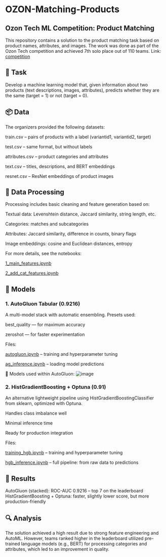 # OZON-Matching-Products
## Ozon Tech ML Competition: Product Matching
This repository contains a solution to the product matching task based on product names, attributes, and images. The work was done as part of the Ozon Tech competition and achieved 7th solo place out of 110 teams.
Link: [competition](https://codenrock.com/contests/e-cup-everything-as-code/leaderboards/14)

## 🚀 Task
Develop a machine learning model that, given information about two products (text descriptions, images, attributes), predicts whether they are the same (target = 1) or not (target = 0).

## 📦 Data
The organizers provided the following datasets:

train.csv – pairs of products with a label (variantid1, variantid2, target)

test.csv – same format, but without labels

attributes.csv – product categories and attributes

text.csv – titles, descriptions, and BERT embeddings

resnet.csv – ResNet embeddings of product images

## 🔧 Data Processing
Processing includes basic cleaning and feature generation based on:

Textual data: Levenshtein distance, Jaccard similarity, string length, etc.

Categories: matches and subcategories

Attributes: Jaccard similarity, difference in counts, binary flags

Image embeddings: cosine and Euclidean distances, entropy

For more details, see the notebooks:

[1_main_features.ipynb](https://github.com/nickalymov/OZON-Matching-Products/blob/main/1_main_features.ipynb)

[2_add_cat_features.ipynb](https://github.com/nickalymov/OZON-Matching-Products/blob/main/2_add_cat_features.ipynb)

## 🧠 Models
### 1. AutoGluon Tabular (0.9216)
A multi-model stack with automatic ensembling. Presets used:

best_quality — for maximum accuracy

zeroshot — for faster experimentation

Files:

[autogluon.ipynb](https://github.com/nickalymov/OZON-Matching-Products/blob/main/autogluon.ipynb) – training and hyperparameter tuning

[ag_inference.ipynb](https://github.com/nickalymov/OZON-Matching-Products/blob/main/ag_inference.ipynb) – loading model predictions

📸 Models used within AutoGluon:
![image](https://github.com/user-attachments/assets/02dd26a5-79e8-48d6-b932-ed624a16e689)


### 2. HistGradientBoosting + Optuna (0.91)
An alternative lightweight pipeline using HistGradientBoostingClassifier from sklearn, optimized with Optuna.

Handles class imbalance well

Minimal inference time

Ready for production integration

Files:

[training_hgb.ipynb](https://github.com/nickalymov/OZON-Matching-Products/blob/main/training_hgb.ipynb) – training and hyperparameter tuning

[hgb_inference.ipynb](https://github.com/nickalymov/OZON-Matching-Products/blob/main/hgb_inference.ipynb) – full pipeline: from raw data to predictions

## 🏁 Results
AutoGluon (stacked): ROC-AUC 0.9216 – top 7 on the leaderboard
HistGradientBoosting + Optuna: faster, slightly lower score, but more production-friendly

## 🔍 Analysis
The solution achieved a high result due to strong feature engineering and AutoML. However, teams ranked higher in the leaderboard utilized pre-trained language models (e.g., BERT) for processing categories and attributes, which led to an improvement in quality.
